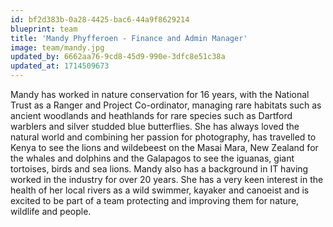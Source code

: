 ```yaml
---
id: bf2d383b-0a28-4425-bac6-44a9f8629214
blueprint: team
title: 'Mandy Phyfferoen - Finance and Admin Manager'
image: team/mandy.jpg
updated_by: 6662aa76-9cd8-45d9-990e-3dfc8e51c38a
updated_at: 1714509673
---
```

Mandy has worked in nature conservation for 16 years, with the National Trust as a Ranger and Project Co-ordinator, managing rare habitats such as ancient woodlands and heathlands for rare species such as Dartford warblers and silver studded blue butterflies. She has always loved the natural world and combining her passion for photography, has travelled to Kenya to see the lions and wildebeest on the Masai Mara, New Zealand for the whales and dolphins and the Galapagos to see the iguanas, giant tortoises, birds and sea lions. Mandy also has a background in IT having worked in the industry for over 20 years. She has a very keen interest in the health of her local rivers as a wild swimmer, kayaker and canoeist and is excited to be part of a team protecting and improving them for nature, wildlife and people.